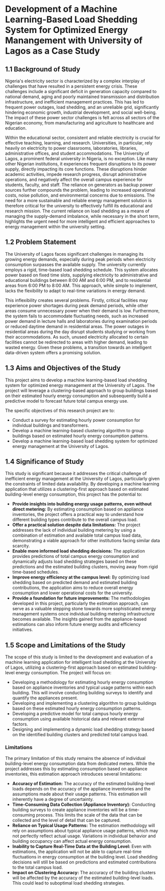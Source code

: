 # Development of a Machine Learning-Based Load Shedding System for Optimized Energy Manangement with University of Lagos as a Case Study

## 1.1 Background of Study  
Nigeria's electricity sector is characterized by a complex interplay of challenges that have resulted in a persistent energy crisis. These challenges include a significant deficit in generation capacity compared to national demand, aging and poorly maintained transmission and distribution infrastructure, and inefficient management practices. This has led to frequent power outages, load shedding, and an unreliable grid, significantly hindering economic growth, industrial development, and social well-being. The impact of these power sector challenges is felt across all sectors of the Nigerian economy, from manufacturing and agriculture to healthcare and education.  

Within the educational sector, consistent and reliable electricity is crucial for effective teaching, learning, and research. Universities, in particular, rely heavily on electricity to power classrooms, laboratories, libraries, administrative offices, and student accommodations. The University of Lagos, a prominent federal university in Nigeria, is no exception. Like many other Nigerian institutions, it experiences frequent disruptions to its power supply, directly impacting its core functions. These disruptions hinder academic activities, impede research progress, disrupt administrative operations, and negatively affect the overall campus experience for students, faculty, and staff. The reliance on generators as backup power sources further compounds the problem, leading to increased operational costs, noise pollution, and environmental concerns due to emissions. The need for a more sustainable and reliable energy management solution is therefore critical for the university to effectively fulfill its educational and research mission. The current reliance on load shedding as a means of managing the supply-demand imbalance, while necessary in the short term, highlights the urgent need for more intelligent and efficient approaches to energy management within the university setting.  

## 1.2 Problem Statement  
The University of Lagos faces significant challenges in managing its growing energy demands, especially during peak periods when electricity consumption surpasses the available supply. The university currently employs a rigid, time-based load shedding schedule. This system allocates power based on fixed time slots, supplying electricity to administrative and educational buildings between 8:00 AM and 6:00 PM, and to residential areas from 6:00 PM to 8:00 AM. This approach, while simple to implement, lacks the flexibility to adapt to real-time variations in energy demand.  

This inflexibility creates several problems. Firstly, critical facilities may experience power shortages during peak demand periods, while other areas consume unnecessary power when their demand is low. Furthermore, the system fails to accommodate fluctuating needs, such as increased power demand in lecture halls and laboratories during examination periods or reduced daytime demand in residential areas. The power outages in residential areas during the day disrupt students studying or working from their accommodations. As such, unused electricity allocated to certain facilities cannot be redirected to areas with higher demand, leading to wasted energy. Given these problems, a transition towards an intelligent data-driven system offers a promising solution.  

## 1.3 Aims and Objectives of the Study  
This project aims to develop a machine learning-based load shedding system for optimized energy management at the University of Lagos. The project will leverage a clustering-based approach to group buildings based on their estimated hourly energy consumption and subsequently build a predictive model to forecast future total campus energy use.  

The specific objectives of this research project are to:  
- Conduct a survey for estimating hourly power consumption for individual buildings and transformers.  
- Develop a machine learning-based clustering algorithm to group buildings based on estimated hourly energy consumption patterns.  
- Develop a machine learning-based load shedding system for optimized energy management at the University of Lagos.  

## 1.4 Significance of Study  
This study is significant because it addresses the critical challenge of inefficient energy management at the University of Lagos, particularly given the constraints of limited data availability. By developing a machine learning application that utilizes a clustering-first approach based on estimated building-level energy consumption, this project has the potential to:  

- **Provide insights into building energy usage patterns, even without direct metering:** By estimating consumption based on appliance inventories, the project offers a practical way to understand how different building types contribute to the overall campus load.  
- **Offer a practical solution despite data limitations:** The project addresses the lack of individual building metering by using a combination of estimation and available total campus load data, demonstrating a viable approach for other institutions facing similar data scarcity.  
- **Enable more informed load shedding decisions:** The application provides predictions of total campus energy consumption and dynamically adjusts load shedding strategies based on these predictions and the estimated building clusters, moving away from rigid time-based schedules.  
- **Improve energy efficiency at the campus level:** By optimizing load shedding based on predicted demand and estimated building contributions, the application aims to reduce overall energy consumption and lower operational costs for the university.  
- **Provide a foundation for future improvements:** The methodologies developed in this project, particularly the estimation approach, can serve as a valuable stepping stone towards more sophisticated energy management systems once individual building metering infrastructure becomes available. The insights gained from the appliance-based estimations can also inform future energy audits and efficiency initiatives.  

## 1.5 Scope and Limitations of the Study  
The scope of this study is limited to the development and evaluation of a machine learning application for intelligent load shedding at the University of Lagos, utilizing a clustering-first approach based on estimated building-level energy consumption. The project will focus on:  

- Developing a methodology for estimating hourly energy consumption based on appliance inventories and typical usage patterns within each building. This will involve conducting building surveys to identify and quantify the appliances present.  
- Developing and implementing a clustering algorithm to group buildings based on these estimated hourly energy consumption patterns.  
- Developing a predictive model for total campus hourly energy consumption using available historical data and relevant external factors.  
- Designing and implementing a dynamic load shedding strategy based on the identified building clusters and predicted total campus load.  

### Limitations  
The primary limitation of this study remains the absence of individual building-level energy consumption data from dedicated meters. While the project addresses this by estimating consumption based on appliance inventories, this estimation approach introduces several limitations:  

- **Accuracy of Estimation:** The accuracy of the estimated building-level loads depends on the accuracy of the appliance inventories and the assumptions made about their usage patterns. This estimation will inherently have a degree of uncertainty.  
- **Time-Consuming Data Collection (Appliance Inventory):** Conducting building surveys to create appliance inventories will be a time-consuming process. This limits the scale of the data that can be collected and the level of detail that can be captured.  
- **Reliance on Typical Usage Patterns:** The estimation methodology will rely on assumptions about typical appliance usage patterns, which may not perfectly reflect actual usage. Variations in individual behavior and building occupancy can affect actual energy consumption.  
- **Inability to Capture Real-Time Data at the Building Level:** Even with estimations, the application will not be able to capture real-time fluctuations in energy consumption at the building level. Load shedding decisions will still be based on predictions and estimated contributions to the total campus load.  
- **Impact on Clustering Accuracy:** The accuracy of the building clusters will be affected by the accuracy of the estimated building-level loads. This could lead to suboptimal load shedding strategies.  
